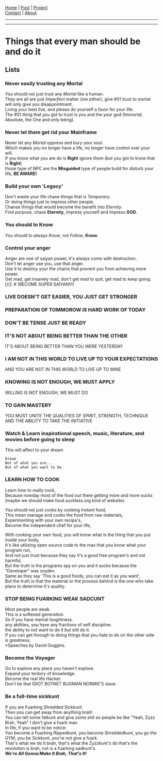 <nav>
<a href="../index.html">Home</a>
|
<a href="../post.html">Post</a>
|
<a href="../project.html">Project</a>
<nav class="div-right">
<a href="../contact.html">Contact</a>
|
<a href="../about.html">About</a>
</nav>
</nav>
</header>
<hr><hr>
<main>
<!-- Your Content Start After This Line -->


# Things that every man should be and do it

## Lists

### Never easily trusting any **Mortal**
You should not just trust any *Mortal* like a human.  
They are all are just *Imperfect* matter (me either), give #01 trust to mortal will only give you disappointment.  
Living your best live, and please do yourself a favor for your life.  
The #01 thing that you got to trust is you and the your god (Immortal, Absolute, the One and only being).  

### Never let them get rid your **Mainframe**
Never let any *Mortal* oppress and bury your soul.  
Which makes you no longer have a life, no longer have control over your will.  
If you know what you are do is **Right** ignore them (but you got to know that is **Right**)  
those type of NPC are the **Misguided** type of people build for disturb your life, **BE AWARE!**  

### Build your own 'Legacy'
Don't waste your life chase things that is *Temporary*.  
Or doing things just to impress other people.  
Chanse things that would become the benefit into *Eternity*  
Find purpose, chase **Eternity**, Impress yourself and Impress **GOD**.  

### You should to Know  
You should to always *Know*, not *Follow*, **Know**.  

### Control your anger   
Anger are one of saiyan power, it's always come with destruction.  
Don't let anger use you, use that anger.  
Use it to destroy your the chains that prevent you from achieving more power.  
Get mad, get insanely mad, don't get mad to quit, get mad to keep going.  
[//]: # (BECOME SUPER SAIYAN!!!)


### LIVE DOESN'T GET EASIER, YOU JUST GET STRONGER

### PREPARATION OF TOMMOROW IS HARD WORK OF TODAY

### DON'T BE TENSE JUST BE READY

### IT'S NOT ABOUT BEING BETTER THAN THE OTHER
IT'S ABOUT BEING BETTER THAN YOU WERE YESTERDAY

### I AM NOT IN THIS WORLD TO LIVE UP TO YOUR EXPECTATIONS  
AND YOU ARE NOT IN THIS WORLD TO LIVE UP TO MINE  

### KNOWING IS NOT ENOUGH, WE MUST APPLY  
WILLING IS NOT ENOUGH, WE MUST DO

### TO GAIN MASTERY
YOU MUST UNITE THE QUALITIES OF SPIRIT, STRENGTH, TECHNIQUE   
AND THE ABILITY TO TAKE THE INITIATIVE

### Watch & Learn inspirational speech, music, literature, and movies before going to sleep  
This will affect to your dream  
```
Dream 
Not of what you are... 
But of what you want to be.
```

### LEARN HOW TO COOK   
Learn how to really cook,  
Because nowday most of the food out there getting more and more sucks (maybe we should make food.suckless.org kind of website).   

You should not just cooks by cooking instant food,   
This mean manage and cooks the food from raw materials,   
Experimenting with your own recipe's,   
Become the independent chef for your life,   

With cooking your own food, you will know what is the thing that you put inside your body,  
It's like utilizing open source code to the max that you know what your program run,  
And not just trust because they say it's a good free program's and not harmful,  
But the truth is the programs spy on you and it sucks because the "Developer" was soydev.  
Same as they say 'This is a good foods, you can eat it as you want',  
But the truth is that the material or the process behind is the one who take place to determine it's quality.  

### STOP BEING FUARKING WEAK SADCUNT
Most people are weak.  
This is a softened generation.  
So if you have mental toughtness.  
any abilities, you have any fractions of self discipline.  
the ability to not want to do it but still do it.  
If you can get through to doing things that you hate to do on the other side is greatness.  
*Speeches by David Goggins.  

### Become the Voyager
Go to explore any place you haven't explore.  
Expand your teritory of knowledge.  
Become the real life Hacker.  
Don't be that IDIOT BOTNET BUGMAN NORMIE'S slave.  

### Be a full-time sickkunt
If you are Fuarking Shredded Sickkunt.  
Then you can get away from anything brah!  
You can tell some fatkunt and give some shit so people be like "Yeah, Zyzz Brah, Yeah" I don't give a fuark man.  
In life, if you want to be notice:  
You become a Fuarking Rippedkunt, you become Shreddedkunt, you go the GYM, you be Sickkunt, you're not give a fuark.  
That's what we do it brah, that's what the Zyzzkunt's do that's the revolution is brah, not is a fuarking sadkunt's.  
***We're All Gonna Make It Brah, That's It!***
